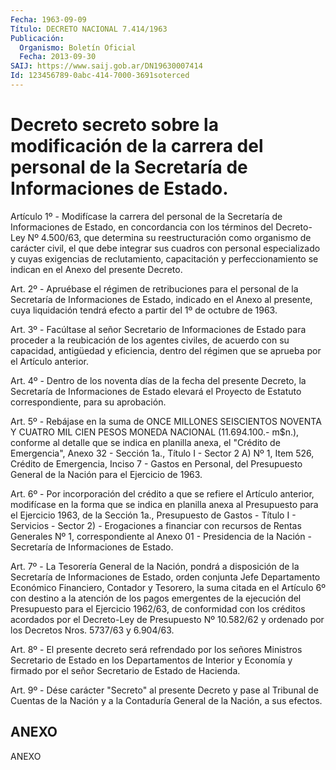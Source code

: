 ```yaml
---
Fecha: 1963-09-09
Título: DECRETO NACIONAL 7.414/1963
Publicación:
  Organismo: Boletín Oficial
  Fecha: 2013-09-30
SAIJ: https://www.saij.gob.ar/DN19630007414
Id: 123456789-0abc-414-7000-3691soterced
---
```

# Decreto secreto sobre la modificación de la carrera del personal de la Secretaría de Informaciones de Estado.

<a id="1"></a>
Artículo 1º - Modifícase la carrera del personal de la Secretaría de Informaciones de Estado, en concordancia con los términos del Decreto-Ley Nº 4.500/63, que determina su reestructuración como organismo de carácter civil, el que debe integrar sus cuadros con personal especializado y cuyas exigencias de reclutamiento, capacitación y perfeccionamiento se indican en el Anexo del presente Decreto.

<a id="2"></a>
Art. 2º - Apruébase el régimen de retribuciones para el personal de la Secretaría de Informaciones de Estado, indicado en el Anexo al presente, cuya liquidación tendrá efecto a partir del 1º de octubre de 1963.

<a id="3"></a>
Art. 3º - Facúltase al señor Secretario de Informaciones de Estado para proceder a la reubicación de los agentes civiles, de acuerdo con su capacidad, antigüedad y eficiencia, dentro del régimen que se aprueba por el Artículo anterior.

<a id="4"></a>
Art. 4º - Dentro de los noventa días de la fecha del presente Decreto, la Secretaría de Informaciones de Estado elevará el Proyecto de Estatuto correspondiente, para su aprobación.

<a id="5"></a>
Art. 5º - Rebájase en la suma de ONCE MILLONES SEISCIENTOS NOVENTA Y CUATRO MIL CIEN PESOS MONEDA NACIONAL (11.694.100.- m$n.), conforme al detalle que se indica en planilla anexa, el "Crédito de Emergencia", Anexo 32 - Sección 1a., Título I - Sector 2 A) Nº 1, Item 526, Crédito de Emergencia, Inciso 7 - Gastos en Personal, del Presupuesto General de la Nación para el Ejercicio de 1963.

<a id="6"></a>
Art. 6º - Por incorporación del crédito a que se refiere el Artículo anterior, modifícase en la forma que se indica en planilla anexa al Presupuesto para el Ejercicio 1963, de la Sección 1a., Presupuesto de Gastos - Título I - Servicios - Sector 2) - Erogaciones a financiar con recursos de Rentas Generales Nº 1, correspondiente al Anexo 01 - Presidencia de la Nación - Secretaría de Informaciones de Estado.

<a id="7"></a>
Art. 7º - La Tesorería General de la Nación, pondrá a disposición de la Secretaría de Informaciones de Estado, orden conjunta Jefe Departamento Económico Financiero, Contador y Tesorero, la suma citada en el Artículo 6º con destino a la atención de los pagos emergentes de la ejecución del Presupuesto para el Ejercicio 1962/63, de conformidad con los créditos acordados por el Decreto-Ley de Presupuesto Nº 10.582/62 y ordenado por los Decretos Nros. 5737/63 y 6.904/63.

<a id="8"></a>
Art. 8º - El presente decreto será refrendado por los señores Ministros Secretario de Estado en los Departamentos de Interior y Economía y firmado por el señor Secretario de Estado de Hacienda.

<a id="9"></a>
Art. 9º - Dése carácter "Secreto" al presente Decreto y pase al Tribunal de Cuentas de la Nación y a la Contaduría General de la Nación, a sus efectos.

## ANEXO

ANEXO